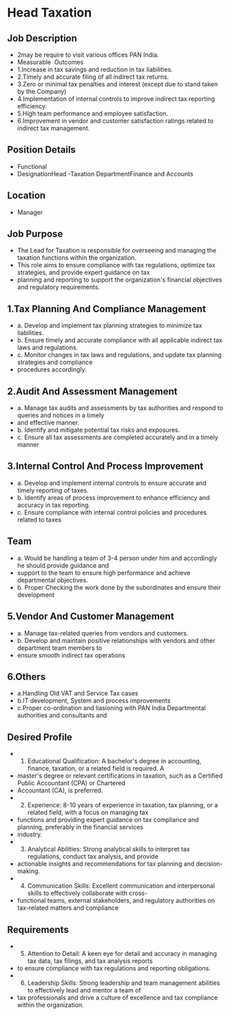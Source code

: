 # Head Taxation

## Job Description

* 2may be require to visit various offices PAN India.
* Measurable  Outcomes
* 1.Increase in tax savings and reduction in tax liabilities.
* 2.Timely and accurate filing of all indirect tax returns.
* 3.Zero or minimal tax penalties and interest (except due to stand taken by the Company)
* 4.Implementation of internal controls to improve indirect tax reporting efficiency.
* 5.High team performance and employee satisfaction.
* 6.Improvement in vendor and customer satisfaction ratings related to indirect tax management.

## Position Details

* Functional
* DesignationHead -Taxation DepartmentFinance and Accounts

## Location

* Manager

## Job Purpose

* The Lead for Taxation is responsible for overseeing and managing the taxation functions within the organization.
* This role aims to ensure compliance with tax regulations, optimize tax strategies, and provide expert guidance on tax
* planning and reporting to support the organization's financial objectives and regulatory requirements.

## 1.Tax Planning And Compliance Management

* a. Develop and implement tax planning strategies to minimize tax liabilities.
* b. Ensure timely and accurate compliance with all applicable indirect tax laws and regulations.
* c. Monitor changes in tax laws and regulations, and update tax planning strategies and compliance
* procedures accordingly.

## 2.Audit And Assessment Management

* a. Manage tax audits and assessments by tax authorities and respond to queries and notices in a timely
* and effective manner.
* b. Identify and mitigate potential tax risks and exposures.
* c. Ensure all tax assessments are completed accurately and in a timely manner

## 3.Internal Control And Process Improvement

* a. Develop and implement internal controls to ensure accurate and timely reporting of taxes.
* b. Identify areas of process improvement to enhance efficiency and accuracy in tax reporting.
* c. Ensure compliance with internal control policies and procedures related to taxes

## Team

* a. Would be handling a team of 3-4 person under him and accordingly he should provide guidance and
* support to the team to ensure high performance and achieve departmental objectives.
* b. Proper Checking the work done by the subordinates and ensure their development

## 5.Vendor And Customer Management

* a. Manage tax-related queries from vendors and customers.
* b. Develop and maintain positive relationships with vendors and other department team members to
* ensure smooth indirect tax operations

## 6.Others

* a.Handling Old VAT and Service Tax cases
* b.IT development, System and process improvements
* c.Proper co-ordination and liasioning with PAN India Departmental authorities and consultants and

## Desired Profile

* 1. Educational Qualification: A bachelor's degree in accounting, finance, taxation, or a related field is required. A
* master's degree or relevant certifications in taxation, such as a Certified Public Accountant (CPA) or Chartered
* Accountant (CA), is preferred.
* 2. Experience: 8-10 years of experience in taxation, tax planning, or a related field, with a focus on managing tax
* functions and providing expert guidance on tax compliance and planning, preferably in the financial services
* industry.
* 3. Analytical Abilities: Strong analytical skills to interpret tax regulations, conduct tax analysis, and provide
* actionable insights and recommendations for tax planning and decision-making.
* 4. Communication Skills: Excellent communication and interpersonal skills to effectively collaborate with cross-
* functional teams, external stakeholders, and regulatory authorities on tax-related matters and compliance

## Requirements

* 5. Attention to Detail: A keen eye for detail and accuracy in managing tax data, tax filings, and tax analysis reports
* to ensure compliance with tax regulations and reporting obligations.
* 6. Leadership Skills: Strong leadership and team management abilities to effectively lead and mentor a team of
* tax professionals and drive a culture of excellence and tax compliance within the organization.
